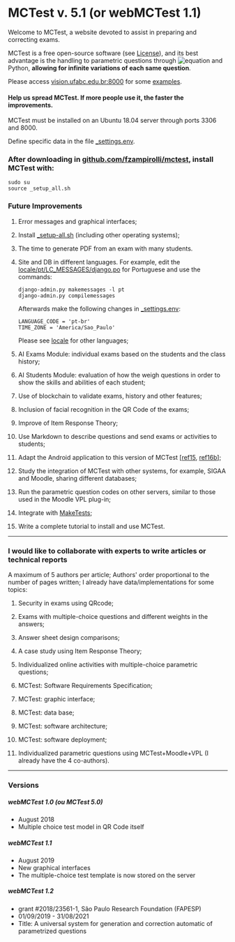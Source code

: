 # MCTest v. 5.1 (or webMCTest 1.1)

Welcome to MCTest, a website devoted to assist in preparing and correcting exams.

MCTest is a free open-source software (see [License](License.txt)), and its best 
advantage is the handling to parametric questions through 
![equation](http://latex.codecogs.com/gif.latex?\LaTeX) and Python, 
**allowing for infinite variations of each same question**.

Please access [vision.ufabc.edu.br:8000](http://vision.ufabc.edu.br:8000)
for some [examples](http://vision.ufabc.edu.br/MCTest/MCTest5-Experiments/).

#### Help us spread MCTest. If more people use it, the faster the improvements.

MCTest must be installed on an Ubuntu 18.04 server through ports 3306 and 8000.

Define specific data in the file [_settings.env](_settings.env).

### After downloading in [github.com/fzampirolli/mctest](https://github.com/fzampirolli/mctest), install MCTest with:
```
sudo su
source _setup_all.sh 
```

### Future Improvements
1) Error messages and graphical interfaces;
 
2) Install [_setup-all.sh](_setup-all.sh) (including other operating systems);

3) The time to generate PDF from an exam with many students.

4) Site and DB in different languages. For example, 
   edit the [locale/pt/LC_MESSAGES/django.po](locale/pt/LC_MESSAGES/django.po) 
   for Portuguese and use the commands:
   ```
   django-admin.py makemessages -l pt
   django-admin.py compilemessages
   ```

   Afterwards make the following changes in [_settings.env](_settings.env):
   ```
   LANGUAGE_CODE = 'pt-br'
   TIME_ZONE = 'America/Sao_Paulo'
   ```

   Please see [locale](locale) for other languages;

5) AI Exams Module: individual exams based on the students and the class history;

6) AI Students Module: evaluation of how the weigh questions in order to show the 
   skills and abilities of each student;

7) Use of blockchain to validate exams, history and other features;

8) Inclusion of facial recognition in the QR Code of the exams;

9) Improve of Item Response Theory;  

10) Use Markdown to describe questions and send exams or activities to students;

11) Adapt the Android application to this version of MCTest [[ref15](http://www.lbd.dcc.ufmg.br/colecoes/wvc/2015/018.pdf), [ref16b](https://itp.ifsp.edu.br/ojs/index.php/IC/article/viewFile/221/394)];

12) Study the integration of MCTest with other systems, for example, SIGAA and Moodle, sharing different databases;

13) Run the parametric question codes on other servers, similar to those used in the Moodle VPL plug-in;

14) Integrate with [MakeTests](https://github.com/fernandoteubl/MakeTests);

15) Write a complete tutorial to install and use MCTest.

---
### I would like to collaborate with experts to write articles or technical reports
A maximum of 5 authors per article; Authors' order proportional to the number of pages written; I already have data/implementations for some topics:

1) Security in exams using QRcode;

2) Exams with multiple-choice questions and different weights in the answers;

3) Answer sheet design comparisons;

4) A case study using Item Response Theory;

5) Individualized online activities with multiple-choice parametric questions;

6) MCTest: Software Requirements Specification;

7) MCTest: graphic interface;

8) MCTest: data base;

9) MCTest: software architecture;

10) MCTest: software deployment;

11) Individualized parametric questions using MCTest+Moodle+VPL (I already have the 4 co-authors).


---
### Versions 

##### webMCTest 1.0 (ou MCTest 5.0)
* August 2018
* Multiple choice test model in QR Code itself

##### webMCTest 1.1
* August 2019
* New graphical interfaces
* The multiple-choice test template is now stored on the server

##### webMCTest 1.2
* grant #2018/23561-1, São Paulo Research Foundation (FAPESP)
* 01/09/2019 - 31/08/2021
* Title: A universal system for generation and correction automatic of parametrized questions
